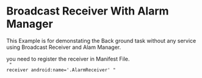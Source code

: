<h1>Broadcast Receiver With Alarm Manager</h1>


<p>This Example is for demonstating the Back ground task without any service using Broadcast Receiver and Alam Manager.</p>



you need to register the receiver in Manifest File. </br>
<code> " receiver android:name='.AlarmReceiver' " </code>
